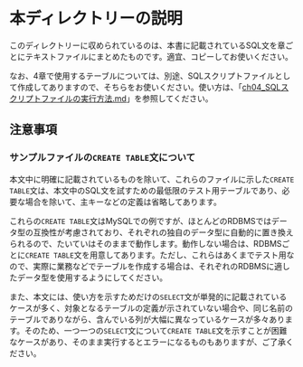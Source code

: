 # 本ディレクトリーの説明

このディレクトリーに収められているのは、本書に記載されているSQL文を章ごとにテキストファイルにまとめたものです。適宜、コピーしてお使いください。

なお、4章で使用するテーブルについては、別途、SQLスクリプトファイルとして作成してありますので、そちらをお使いください。使い方は、「[ch04_SQLスクリプトファイルの実行方法.md](ch04_SQLスクリプトファイルの実行方法.md)」を参照してください。

## 注意事項

### サンプルファイルの`CREATE TABLE`文について

本文中に明確に記載されているものを除いて、これらのファイルに示した`CREATE TABLE`文は、本文中のSQL文を試すための最低限のテスト用テーブルであり、必要な場合を除いて、主キーなどの定義は省略してあります。

これらの`CREATE TABLE`文はMySQLでの例ですが、ほとんどのRDBMSではデータ型の互換性が考慮されており、それぞれの独自のデータ型に自動的に置き換えられるので、たいていはそのままで動作します。動作しない場合は、RDBMSごとに`CREATE TABLE`文を用意してあります。ただし、これらはあくまでテスト用なので、実際に業務などでテーブルを作成する場合は、それぞれのRDBMSに適したデータ型を使用するようにしてください。

また、本文には、使い方を示すためだけの`SELECT`文が単発的に記載されているケースが多く、対象となるテーブルの定義が示されていない場合や、同じ名前のテーブルでありながら、含んでいる列が大幅に異なっているケースが多々あります。そのため、一つ一つの`SELECT`文について`CREATE TABLE`文を示すことが困難なケースがあり、そのまま実行するとエラーになるものもありますが、ご了承ください。
